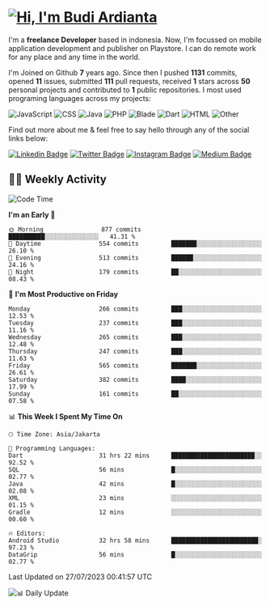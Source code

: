# [![Hi, I'm Budi Ardianta](https://readme-typing-svg.herokuapp.com?size=24&vCenter=true&lines=%F0%9F%91%8B+Hi%2C+I'm+Budi+Ardianta+;%F0%9F%92%BB+Android+And+Web+Developer+)](https://git.io/typing-svg)

I'm a **freelance Developer** based in indonesia. Now, I'm focussed on mobile application development and publisher on Playstore. I can do remote work for any place and any time in the world.

I'm Joined on Github **7** years ago. Since then I pushed **1131** commits, opened **11** issues, submitted **111** pull requests, received **1** stars across **50** personal projects and contributed to **1** public repositories.
I most used programing languages across my projects:

![JavaScript](https://img.shields.io/badge/-JavaScript-%23f1e05a?style=flat&logo=JavaScript&logoColor=white)
![CSS](https://img.shields.io/badge/-CSS-%23563d7c?style=flat&logo=CSS&logoColor=white)
![Java](https://img.shields.io/badge/-Java-%23b07219?style=flat&logo=Java&logoColor=white)
![PHP](https://img.shields.io/badge/-PHP-%234F5D95?style=flat&logo=PHP&logoColor=white)
![Blade](https://img.shields.io/badge/-Blade-%23f7523f?style=flat&logo=Blade&logoColor=white)
![Dart](https://img.shields.io/badge/-Dart-%2300B4AB?style=flat&logo=Dart&logoColor=white)
![HTML](https://img.shields.io/badge/-HTML-%23e34c26?style=flat&logo=HTML&logoColor=white)
![Other](https://img.shields.io/badge/-Other-%23ededed?style=flat&logo=Other&logoColor=white)

Find out more about me & feel free to say hello through any of the social links below:

[![Linkedin Badge](https://img.shields.io/badge/-budiardianata-blue?style=flat&logo=Linkedin&logoColor=white&link=https://www.linkedin.com/in/budiardianata/)](https://www.linkedin.com/in/budiardianata/)
[![Twitter Badge](https://img.shields.io/badge/-budiardianata-%231DA1F2.svg?style=flat&logo=twitter&logoColor=white&link=https://www.twitter.com/budiardianata)](https://www.linkedin.com/in/budiardianata/)
[![Instagram Badge](https://img.shields.io/badge/-budiardianata-purple?style=flat&logo=instagram&logoColor=white&link=https://instagram.com/budiardianata/)](https://instagram.com/budiardianata)
[![Medium Badge](https://img.shields.io/badge/-@budiardianata-%2312100E.svg?style=flat&logo=Medium&logoColor=white&link=https://medium.com/@budiardianata/)](https://medium.com/@budiardianata)

## 👨‍💻 Weekly Activity
<!--START_SECTION:waka-->
![Code Time](http://img.shields.io/badge/Code%20Time-1%2C956%20hrs%2045%20mins-blue)

**I'm an Early 🐤** 

```text
🌞 Morning                877 commits         ██████████░░░░░░░░░░░░░░░   41.31 % 
🌆 Daytime                554 commits         ███████░░░░░░░░░░░░░░░░░░   26.10 % 
🌃 Evening                513 commits         ██████░░░░░░░░░░░░░░░░░░░   24.16 % 
🌙 Night                  179 commits         ██░░░░░░░░░░░░░░░░░░░░░░░   08.43 % 
```
📅 **I'm Most Productive on Friday** 

```text
Monday                   266 commits         ███░░░░░░░░░░░░░░░░░░░░░░   12.53 % 
Tuesday                  237 commits         ███░░░░░░░░░░░░░░░░░░░░░░   11.16 % 
Wednesday                265 commits         ███░░░░░░░░░░░░░░░░░░░░░░   12.48 % 
Thursday                 247 commits         ███░░░░░░░░░░░░░░░░░░░░░░   11.63 % 
Friday                   565 commits         ███████░░░░░░░░░░░░░░░░░░   26.61 % 
Saturday                 382 commits         ████░░░░░░░░░░░░░░░░░░░░░   17.99 % 
Sunday                   161 commits         ██░░░░░░░░░░░░░░░░░░░░░░░   07.58 % 
```


📊 **This Week I Spent My Time On** 

```text
🕑︎ Time Zone: Asia/Jakarta

💬 Programming Languages: 
Dart                     31 hrs 22 mins      ███████████████████████░░   92.52 % 
SQL                      56 mins             █░░░░░░░░░░░░░░░░░░░░░░░░   02.77 % 
Java                     42 mins             █░░░░░░░░░░░░░░░░░░░░░░░░   02.08 % 
XML                      23 mins             ░░░░░░░░░░░░░░░░░░░░░░░░░   01.15 % 
Gradle                   12 mins             ░░░░░░░░░░░░░░░░░░░░░░░░░   00.60 % 

🔥 Editors: 
Android Studio           32 hrs 58 mins      ████████████████████████░   97.23 % 
DataGrip                 56 mins             █░░░░░░░░░░░░░░░░░░░░░░░░   02.77 % 
```


 Last Updated on 27/07/2023 00:41:57 UTC
<!--END_SECTION:waka-->

![📊 Daily Update](https://github.com/budiardianata/budiardianata/actions/workflows/update-activity.yml/badge.svg)

